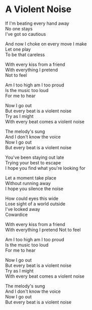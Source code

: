 # A Violent Noise  

If I'm beating every hand away  
No one stays  
I've got so cautious  

And now I choke on every move I make  
Let one play  
To be that careless  

With every kiss from a friend  
With everything I pretend  
Not to feel  

Am I too high am I too proud  
Is the music too loud  
For me to hear  

Now I go out  
But every beat is a violent noise  
Try as I might  
With every beat comes a violent noise  

The melody's sung  
And I don't know the voice  
Now I go out  
But every beat is a violent noise  

You've been staying out late  
Trying your best to escape  
I hope you find what you're looking for  

Let a moment take place  
Without running away  
I hope you silence the noise  

How could eyes this wide  
Lose sight of a world outside  
I've looked away  
Cowardice  

With every kiss from a friend  
With everything I pretend
Not to feel  

Am I too high am I too proud  
Is the music too loud  
For me to hear  

Now I go out  
But every beat is a violent noise  
Try as I might  
With every beat comes a violent noise  

The melody's sung  
And I don't know the voice  
Now I go out  
But every beat is a violent noise  

